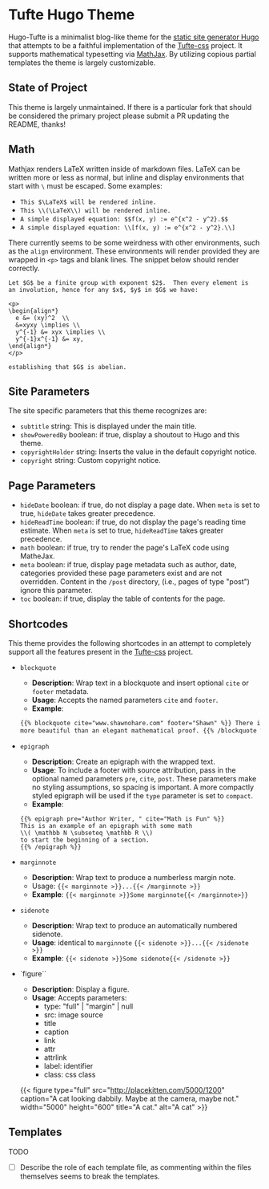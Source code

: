 # Tufte Hugo Theme

Hugo-Tufte is a minimalist blog-like theme for the
[static site generator Hugo](https://gohugo.io) that
attempts to be a faithful implementation of the
[Tufte-css](https://github.com/edwardtufte/tufte-css) project.
It supports mathematical typesetting via [MathJax](https://www.mathjax.org).
By utilizing copious partial templates the theme is largely customizable.

## State of Project

This theme is largely unmaintained. If there is a particular fork
that should be considered the primary project please submit a PR
updating the README, thanks!

## Math

Mathjax renders LaTeX written inside of markdown files. LaTeX can be
written more or less as normal, but inline and display environments that
start with `\` must be escaped. Some examples:

- `This $\LaTeX$ will be rendered inline.`
- `This \\(\LaTeX\\) will be rendered inline.`
- `A simple displayed equation: $$f(x, y) := e^{x^2 - y^2}.$$`
- `A simple displayed equation: \\[f(x, y) := e^{x^2 - y^2}.\\]`

There currently seems to be some weirdness with other environments,
such as the `align` environment. These environments will render provided
they are wrapped in `<p>` tags and blank lines. The snippet below should
render correctly.

```
Let $G$ be a finite group with exponent $2$.  Then every element is
an involution, hence for any $x$, $y$ in $G$ we have:

<p>
\begin{align*}
  e &= (xy)^2  \\
  &=xyxy \implies \\
  y^{-1} &= xyx \implies \\
  y^{-1}x^{-1} &= xy,
\end{align*}
</p>

establishing that $G$ is abelian.
```

## Site Parameters

The site specific parameters that this theme recognizes are:

- `subtitle` string: This is displayed under the main title.
- `showPoweredBy` boolean: if true, display a shoutout to Hugo and this theme.
- `copyrightHolder` string: Inserts the value in the default copyright notice.
- `copyright` string: Custom copyright notice.

## Page Parameters

- `hideDate` boolean: if true, do not display a page date. When `meta` is set to
  true, `hideDate` takes greater precedence.
- `hideReadTime` boolean: if true, do not display the page's reading time
  estimate. When `meta` is set to true, `hideReadTime` takes greater precedence.
- `math` boolean: if true, try to render the page's LaTeX code using MatheJax.
- `meta` boolean: if true, display page metadata such as author, date, categories provided
  these page parameters exist and are not overridden. Content in the `/post` directory,
  (i.e., pages of type "post") ignore this parameter.
- `toc` boolean: if true, display the table of contents for the page.

## Shortcodes

This theme provides the following shortcodes in an attempt to completely
support all the features present in the
[Tufte-css](https://github.com/edwardtufte/tufte-css) project.

- `blockquote`

  - **Description**: Wrap text in a blockquote and insert optional
    `cite` or `footer` metadata.
  - **Usage**: Accepts the named parameters `cite` and `footer`.
  - **Example**:

  ```html
  {{% blockquote cite="www.shawnohare.com" footer="Shawn" %}} There is nothing
  more beautiful than an elegant mathematical proof. {{% /blockquote %}}`
  ```

- `epigraph`

  - **Description**: Create an epigraph with the wrapped text.
  - **Usage**: To include a footer with source attribution, pass in the
    optional named parameters `pre`, `cite`, `post`. These parameters
    make no styling assumptions, so spacing is important. A more compactly
    styled epigraph will be used if the `type` parameter is set to `compact`.
  - **Example**:

  ```
  {{% epigraph pre="Author Writer, " cite="Math is Fun" %}}
  This is an example of an epigraph with some math
  \\( \mathbb N \subseteq \mathbb R \\)
  to start the beginning of a section.
  {{% /epigraph %}}
  ```

- `marginnote`

  - **Description**: Wrap text to produce a numberless margin note.
  - Usage: `{{< marginnote >}}...{{< /marginnote >}}`
  - **Example**: `{{< marginnote >}}Some marginnote{{< /marginnote>}}`

- `sidenote`
  - **Description**: Wrap text to produce an automatically numbered sidenote.
  - **Usage**: identical to `marginnote`
    `{{< sidenote >}}...{{< /sidenote >}}`
  - **Example**: `{{< sidenote >}}Some sidenote{{< /sidenote >}}`

- `figure``

  - **Description**: Display a figure.
  - **Usage**: Accepts parameters:
    - type: "full" | "margin" | null
    - src: image source
    - title
    - caption
    - link
    - attr
    - attrlink
    - label: identifier
    - class: css class

  {{< figure type="full" src="http://placekitten.com/5000/1200" caption="A cat looking dabbily. Maybe at the camera, maybe not." width="5000" height="600" title="A cat." alt="A cat" >}}

## Templates

TODO

- [ ] Describe the role of each template file, as commenting within the files
      themselves seems to break the templates.
